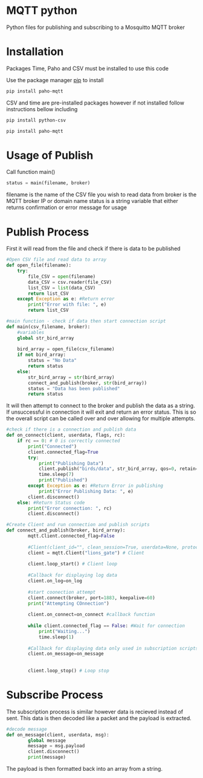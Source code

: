 # MQTT python

Python files for publishing and subscribing to a Mosquitto MQTT broker 

# Installation
Packages Time, Paho and CSV must be installed to use this code

Use the package manager [pip](https://pip.pypa.io/en/stable/) to install 

```bash
pip install paho-mqtt
```

CSV and time are pre-installed packages however if not installed follow instructions bellow including  

```bash
pip install python-csv
```
```bash
pip install paho-mqtt
```
# Usage of Publish
Call function main()

```python
status = main(filename, broker)
```
filename is the name of the CSV file you wish to read data from
broker is the MQTT broker IP or domain name
status is a string variable that either returns confirmation or error message for usage

# Publish Process

First it will read from the file and check if there is data to be published
```python
#Open CSV file and read data to array
def open_file(filename):
    try:
        file_CSV = open(filename)
        data_CSV = csv.reader(file_CSV)
        list_CSV = list(data_CSV)
        return list_CSV
    except Exception as e: #Return error
        print("Error with file: ", e)
        return list_CSV 
```


```python
#main function - check if data then start connection script
def main(csv_filename, broker): 
    #variables
    global str_bird_array
    
    bird_array = open_file(csv_filename)
    if not bird_array:
        status = "No Data"
        return status
    else:
        str_bird_array = str(bird_array) 
        connect_and_publish(broker, str(bird_array))
        status = "Data has been published"
        return status
```

It will then attempt to connect to the broker and publish the data as a string. If unsuccessful in connection it will exit and return an error status. This is so the overall
script can be called over and over allowing for multiple attempts.

```python
#check if there is a connection and publish data
def on_connect(client, userdata, flags, rc):
    if rc == 0: # 0 is correctly connected
        print("Connected")
        client.connected_flag=True
        try:
            print("Publishing Data")
            client.publish("birds/data", str_bird_array, qos=0, retain=True)
            time.sleep(7)
            print("Published")
        except Exception as e: #Return Error in publishing
            print("Error Publishing Data: ", e)        
        client.disconnect()
    else: #Return Status code
        print("Error connection: ", rc)
        client.disconnect()
```

```python       
#Create Client and run connection and publish scripts
def connect_and_publish(broker, bird_array):
        mqtt.Client.connected_flag=False
        
        #Client(client_id="", clean_session=True, userdata=None, protocol=MQTTv311, transport="tcp")
        client = mqtt.Client("lions_gate") # Client
        
        client.loop_start() # Client loop
        
        #Callback for displaying log data
        client.on_log=on_log
        
        #start coonection attempt
        client.connect(broker, port=1883, keepalive=60)
        print("Attempting COnnection")
                
        client.on_connect=on_connect #callback function
        
        while client.connected_flag == False: #Wait for connection
            print("Waiting...")
            time.sleep(1)
        
        #Callback for displaying data only used in subscription scripts
        client.on_message=on_message
    
        
        client.loop_stop() # Loop stop
```

# Subscribe Process
The subscription process is similar however data is recieved instead of sent. This data is then decoded like a packet and the payload is extracted.

```python
#decode message
def on_message(client, userdata, msg):
        global message
        message = msg.payload
        client.disconnect()
        print(message)
```

The payload is then formatted back into an array from a string.

```python

```

